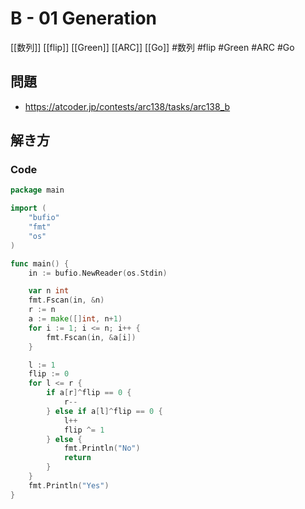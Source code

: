 # B - 01 Generation
[[数列]] [[flip]] [[Green]] [[ARC]] [[Go]]
#数列 #flip #Green #ARC #Go 

## 問題
- https://atcoder.jp/contests/arc138/tasks/arc138_b

## 解き方
### Code
```go
package main

import (
	"bufio"
	"fmt"
	"os"
)

func main() {
	in := bufio.NewReader(os.Stdin)

	var n int
	fmt.Fscan(in, &n)
	r := n
	a := make([]int, n+1)
	for i := 1; i <= n; i++ {
		fmt.Fscan(in, &a[i])
	}

	l := 1
	flip := 0
	for l <= r {
		if a[r]^flip == 0 {
			r--
		} else if a[l]^flip == 0 {
			l++
			flip ^= 1
		} else {
			fmt.Println("No")
			return
		}
	}
	fmt.Println("Yes")
}
```